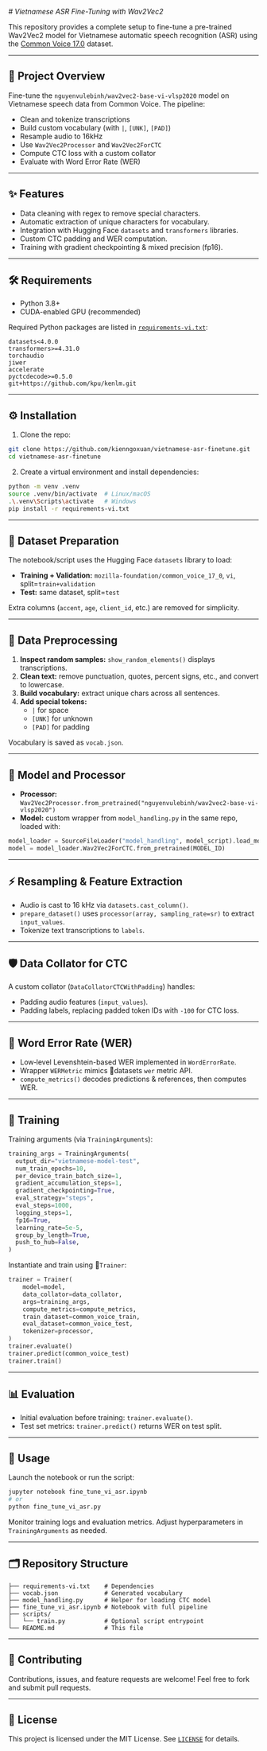 *# Vietnamese ASR Fine-Tuning with Wav2Vec2*

This repository provides a complete setup to fine-tune a pre-trained Wav2Vec2 model for Vietnamese automatic speech recognition (ASR) using the [Common Voice 17.0](https://commonvoice.mozilla.org/) dataset.

---

## 🚀 Project Overview

Fine-tune the `nguyenvulebinh/wav2vec2-base-vi-vlsp2020` model on Vietnamese speech data from Common Voice. The pipeline:

- Clean and tokenize transcriptions
- Build custom vocabulary (with `|`, `[UNK]`, `[PAD]`)
- Resample audio to 16kHz
- Use `Wav2Vec2Processor` and `Wav2Vec2ForCTC`
- Compute CTC loss with a custom collator
- Evaluate with Word Error Rate (WER)

---

## ✨ Features

- Data cleaning with regex to remove special characters.
- Automatic extraction of unique characters for vocabulary.
- Integration with Hugging Face `datasets` and `transformers` libraries.
- Custom CTC padding and WER computation.
- Training with gradient checkpointing & mixed precision (fp16).

---

## 🛠️ Requirements

- Python 3.8+
- CUDA-enabled GPU (recommended)

Required Python packages are listed in [`requirements-vi.txt`](requirements-vi.txt):

```text
datasets<4.0.0
transformers>=4.31.0
torchaudio
jiwer
accelerate
pyctcdecode>=0.5.0
git+https://github.com/kpu/kenlm.git
```

---

## ⚙️ Installation

1. Clone the repo:

```bash
git clone https://github.com/kienngoxuan/vietnamese-asr-finetune.git
cd vietnamese-asr-finetune
```

2. Create a virtual environment and install dependencies:

```bash
python -m venv .venv
source .venv/bin/activate  # Linux/macOS
.\.venv\Scripts\activate   # Windows
pip install -r requirements-vi.txt
```

---

## 📂 Dataset Preparation

The notebook/script uses the Hugging Face `datasets` library to load:

- **Training + Validation:** `mozilla-foundation/common_voice_17_0`, `vi`, split=`train+validation`
- **Test:** same dataset, split=`test`

Extra columns (`accent`, `age`, `client_id`, etc.) are removed for simplicity.

---

## 🧹 Data Preprocessing

1. **Inspect random samples:** `show_random_elements()` displays transcriptions.
2. **Clean text:** remove punctuation, quotes, percent signs, etc., and convert to lowercase.
3. **Build vocabulary:** extract unique chars across all sentences.
4. **Add special tokens:**
   - `|` for space
   - `[UNK]` for unknown
   - `[PAD]` for padding

Vocabulary is saved as `vocab.json`.

---

## 🤖 Model and Processor

- **Processor:** `Wav2Vec2Processor.from_pretrained("nguyenvulebinh/wav2vec2-base-vi-vlsp2020")`
- **Model:** custom wrapper from `model_handling.py` in the same repo, loaded with:

```python
model_loader = SourceFileLoader("model_handling", model_script).load_module()
model = model_loader.Wav2Vec2ForCTC.from_pretrained(MODEL_ID)
```

---

## ⚡ Resampling & Feature Extraction

- Audio is cast to 16 kHz via `datasets.cast_column()`.
- `prepare_dataset()` uses `processor(array, sampling_rate=sr)` to extract `input_values`.
- Tokenize text transcriptions to `labels`.

---

## 🛡️ Data Collator for CTC

A custom collator (`DataCollatorCTCWithPadding`) handles:

- Padding audio features (`input_values`).
- Padding labels, replacing padded token IDs with `-100` for CTC loss.

---

## 📏 Word Error Rate (WER)

- Low‑level Levenshtein-based WER implemented in `WordErrorRate`.
- Wrapper `WERMetric` mimics 🤗datasets `wer` metric API.
- `compute_metrics()` decodes predictions & references, then computes WER.

---

## 🎯 Training

Training arguments (via `TrainingArguments`):

```python
training_args = TrainingArguments(
  output_dir="vietnamese-model-test",
  num_train_epochs=10,
  per_device_train_batch_size=1,
  gradient_accumulation_steps=1,
  gradient_checkpointing=True,
  eval_strategy="steps",
  eval_steps=1000,
  logging_steps=1,
  fp16=True,
  learning_rate=5e-5,
  group_by_length=True,
  push_to_hub=False,
)
```

Instantiate and train using 🤗`Trainer`:

```python
trainer = Trainer(
    model=model,
    data_collator=data_collator,
    args=training_args,
    compute_metrics=compute_metrics,
    train_dataset=common_voice_train,
    eval_dataset=common_voice_test,
    tokenizer=processor,
)
trainer.evaluate()
trainer.predict(common_voice_test)
trainer.train()
```

---

## 📊 Evaluation

- Initial evaluation before training: `trainer.evaluate()`.
- Test set metrics: `trainer.predict()` returns WER on test split.

---

## 🚀 Usage

Launch the notebook or run the script:

```bash
jupyter notebook fine_tune_vi_asr.ipynb
# or
python fine_tune_vi_asr.py
```

Monitor training logs and evaluation metrics. Adjust hyperparameters in `TrainingArguments` as needed.

---

## 🗂️ Repository Structure

```
├── requirements-vi.txt    # Dependencies
├── vocab.json             # Generated vocabulary
├── model_handling.py      # Helper for loading CTC model
├── fine_tune_vi_asr.ipynb # Notebook with full pipeline
├── scripts/
│   └── train.py           # Optional script entrypoint
└── README.md              # This file
```

---

## 🤝 Contributing

Contributions, issues, and feature requests are welcome! Feel free to fork and submit pull requests.

---

## 📄 License

This project is licensed under the MIT License. See [`LICENSE`](LICENSE) for details.

